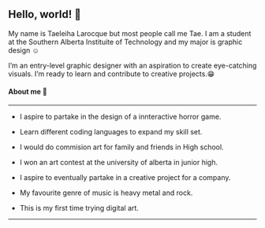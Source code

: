 ## Hello, world! 👋
<p>My name is Taeleiha Larocque but most people call me Tae. I am a student at the Southern Alberta Instituite of Technology and my major is graphic design ☺️ </p>

<p>I’m an entry-level graphic designer with an aspiration to create eye-catching visuals. I’m ready to learn and contribute to creative projects.😁</p> 


####  About me 💭
_____________________________________________________________
- <p>I aspire to partake in the design of a innteractive horror game.</p>

- <p>Learn different coding languages to expand my skill set.</p>

- <p>I would do commision art for family and friends in High school.</p>

- <p>I won an art contest at the university of alberta in junior high.</p>

- <p>I aspire to eventually partake in a creative project for a company.</p>

- <p>My favourite genre of music is heavy metal and rock.</p>

- <p>This is my first time trying digital art.</p>

_____________________________________________________________

